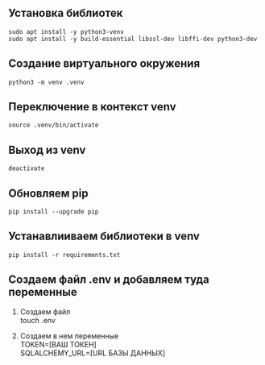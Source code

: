 ## Установка библиотек
```
sudo apt install -y python3-venv
sudo apt install -y build-essential libssl-dev libffi-dev python3-dev
```
## Создание виртуального окружения
```
python3 -m venv .venv
```

## Переключение в контекст venv
```
source .venv/bin/activate
```

## Выход из venv
```
deactivate
```

## Обновляем pip
```
pip install --upgrade pip
```

## Устанавлииваем библиотеки в venv
```
pip install -r requirements.txt
```

## Создаем файл .env и добавляем туда переменные

1) Создаем файл\
touch .env

2) Создаем в нем переменные\
TOKEN=[ВАШ ТОКЕН]\
SQLALCHEMY_URL=[URL БАЗЫ ДАННЫХ]

